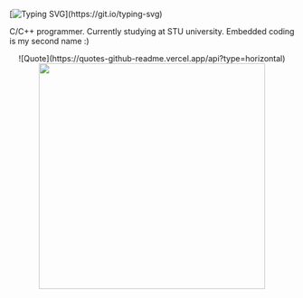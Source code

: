 
[![Typing SVG](https://readme-typing-svg.demolab.com/?lines=Hi+I'm+Timofei;)](https://git.io/typing-svg)

C/C++ programmer. Currently studying at STU university. Embedded coding is my second name :)

<p align="center">
![Quote](https://quotes-github-readme.vercel.app/api?type=horizontal)
  <img src="https://github-readme-stats.vercel.app/api?username=kuzlik340&show_icons=true&theme=bear" width="400">
</p>
